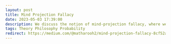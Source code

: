 ```yaml
---
layout: post
title: Mind Projection Fallacy
date: 2023-05-03 17:39:00
description: We discuss the notion of mind-projection fallacy, where we fail to distinguish between our imagination and reality itself.
tags: Theory Philosophy Probability
redirect: https://medium.com/@matharooh2/mind-projection-fallacy-8cf52a8db6b7
---
```

